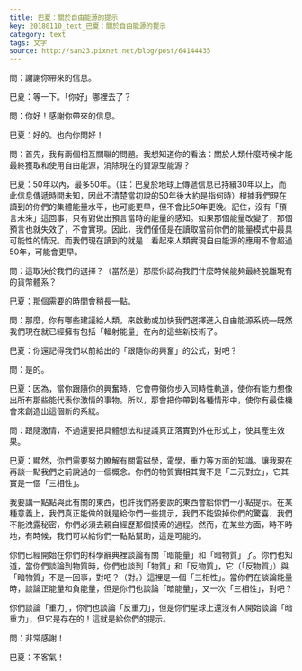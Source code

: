 ```yaml
---
title: 巴夏：關於自由能源的提示
key: 20180110_text_巴夏：關於自由能源的提示
category: text
tags: 文字
source: http://san23.pixnet.net/blog/post/64144435
---
```


問：謝謝你帶來的信息。

巴夏：等一下。「你好」哪裡去了？

問：你好！感謝你帶來的信息。

巴夏：好的。也向你問好！

問：首先，我有兩個相互關聯的問題。我想知道你的看法：關於人類什麼時候才能最終獲取和使用自由能源，消除現在的資源型能源？

巴夏：50年以內，最多50年。（註：巴夏於地球上傳遞信息已持續30年以上，而此信息傳遞時間未知，因此不清楚當初說的50年後大約是指何時）根據我們現在讀到的你們的集體能量水平，也可能更早，但不會比50年更晚。記住，沒有「預言未來」這回事，只有對做出預言當時的能量的感知。如果那個能量改變了，那個預言也就失效了，不會實現。因此，我們僅僅是在讀取當前你們的能量模式中最具可能性的情況。而我們現在讀到的就是：看起來人類實現自由能源的應用不會超過50年，可能會更早。

問：這取決於我們的選擇？（當然是）那麼你認為我們什麼時候能夠最終脫離現有的貨幣體系？

巴夏：那個需要的時間會稍長一點。

問：那麼，你有哪些建議給人類，來啟動或加快我們選擇進入自由能源系統—既然我們現在就已經擁有包括「輻射能量」在內的這些新技術了。

巴夏：你還記得我們以前給出的「跟隨你的興奮」的公式，對吧？

問：是的。

巴夏：因為，當你跟隨你的興奮時，它會帶領你步入同時性軌道，使你有能力想像出所有那些能代表你激情的事物。所以，那會把你帶到各種情形中，使你有最佳機會來創造出這個新的系統。

問：跟隨激情，不過還要把具體想法和提議真正落實到外在形式上，使其產生效果。

巴夏：顯然，你們需要努力瞭解有關電磁學，電學，重力等方面的知識。讓我現在再談一點我們之前說過的一個概念。你們的物質實相其實不是「二元對立」，它其實是一個「三相性」。

我要講一點點與此有關的東西，也許我們將要說的東西會給你們一小點提示。在某種意義上，我們真正能做的就是給你們一些提示，我們不能毀掉你們的驚喜，我們不能洩露秘密，你們必須去親自經歷那個摸索的過程。然而，在某些方面，時不時地，有時候，我們可以給你們一點點幫助，這是可能的。

你們已經開始在你們的科學辭典裡談論有關「暗能量」和「暗物質」了。你們也知道，當你們談論到物質時，你們也談到「物質」和「反物質」，它（「反物質」）與「暗物質」不是一回事，對吧？（對。）這裡是一個「三相性」。當你們在談論能量時，談論正能量和負能量，但是你們也談論「暗能量」，又一次「三相性」，對吧？

你們談論「重力」，你們也談論「反重力」，但是你們星球上還沒有人開始談論「暗重力」，但它是存在的！這就是給你們的提示。

問：非常感謝！

巴夏：不客氣！
